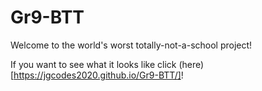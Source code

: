 # Gr9-BTT

Welcome to the world's worst totally-not-a-school project!

If you want to see what it looks like click (here)[https://jgcodes2020.github.io/Gr9-BTT/]!